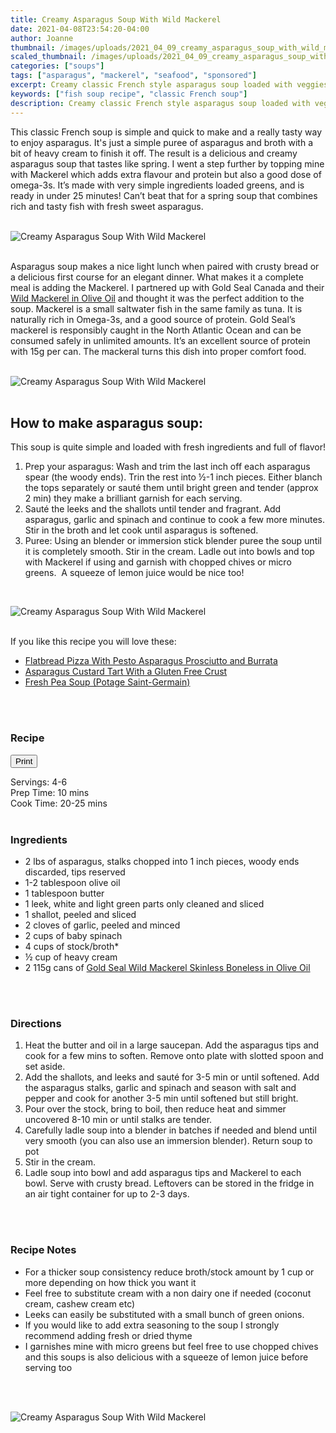 ```yaml
---
title: Creamy Asparagus Soup With Wild Mackerel
date: 2021-04-08T23:54:20-04:00
author: Joanne
thumbnail: /images/uploads/2021_04_09_creamy_asparagus_soup_with_wild_mackerel_1.jpg
scaled_thumbnail: /images/uploads/2021_04_09_creamy_asparagus_soup_with_wild_mackerel_0.jpg
categories: ["soups"]
tags: ["asparagus", "mackerel", "seafood", "sponsored"]
excerpt: Creamy classic French style asparagus soup loaded with veggies 
keywords: ["fish soup recipe", "classic French soup"]
description: Creamy classic French style asparagus soup loaded with veggies 
---
```

<span class="blog-text">

This classic French soup is simple and quick to make and a really tasty way to enjoy asparagus. It's just a simple puree of asparagus and broth with a bit of heavy cream to finish it off. The result is a delicious and creamy asparagus soup that tastes like spring. I went a step further by topping mine with Mackerel which adds extra flavour and protein but also a good dose of omega-3s. It’s made with very simple ingredients loaded greens, and is ready in under 25 minutes! Can’t beat that for a spring soup that combines rich and tasty fish with fresh sweet asparagus. 
</br>
</br>

![Creamy Asparagus Soup With Wild Mackerel](/images/uploads/2021_04_09_creamy_asparagus_soup_with_wild_mackerel_2.jpg)
</br>
</br>

Asparagus soup makes a nice light lunch when paired with crusty bread or a delicious first course for an elegant dinner. What makes it a complete meal is adding the Mackerel. I partnered up with Gold Seal Canada and their [Wild Mackerel in Olive Oil](https://goldseal.ca/products/canned-mackerel-in-olive-oil) and thought it was the perfect addition to the soup. Mackerel is a small saltwater fish in the same family as tuna. It is naturally rich in Omega-3s, and a good source of protein. Gold Seal’s mackerel is responsibly caught in the North Atlantic Ocean and can be consumed safely in unlimited amounts. It’s an excellent source of protein with 15g per can. The mackeral turns this dish into proper comfort food.  
</br>
</br>

![Creamy Asparagus Soup With Wild Mackerel](/images/uploads/2021_04_09_creamy_asparagus_soup_with_wild_mackerel_3.jpg)
</br>
</br>

## How to make asparagus soup: 
This soup is quite simple and loaded with fresh ingredients and full of flavor!
1. Prep your asparagus: Wash and trim the last inch off each asparagus spear (the woody ends). Trin the rest into &frac12;-1 inch pieces. Either blanch the tops separately or sauté them until bright green and tender (approx 2 min) they make a brilliant garnish for each serving.
1. Sauté the leeks and the shallots until tender and fragrant. Add asparagus, garlic and spinach and continue to cook a few more minutes. Stir in the broth and let cook until asparagus is softened. 
1. Puree: Using an blender or immersion stick blender puree the soup until it is completely smooth. Stir in the cream. Ladle out into bowls and top with Mackerel if using and garnish with chopped chives or micro greens.  A squeeze of lemon juice would be nice too!  
</br>

![Creamy Asparagus Soup With Wild Mackerel](/images/uploads/2021_04_09_creamy_asparagus_soup_with_wild_mackerel_4.jpg)
</br>
</br>

If you like this recipe you will love these: 
* <span class="highlight"><a href="https://www.oliveandmango.com/flatbread-pizza-with-pesto-asparagus-prosciutto-and-burrata">Flatbread Pizza With Pesto Asparagus Prosciutto and Burrata</a></span>
* <span class="highlight"><a href="https://www.oliveandmango.com/asparagus-custard-tart-with-a-gluten-free-crust">Asparagus Custard Tart With a Gluten Free Crust</a></span>
* <span class="highlight"><a href="https://www.oliveandmango.com/fresh-pea-soup-potage-saint-germain">Fresh Pea Soup (Potage Saint-Germain)</a></span>
</br>
</br>
<!--{{< youtube 2U5KL1buARQ >}}
</br>
</br>-->
</span>

### Recipe
<div print_button><form>
<input type="button" value="Print" class="btn__print" onClick="window.print()">
</form></div>

<div>Servings: <span itemprop="recipeYield">4-6</div>
<div>Prep Time: <meta itemprop="prepTime" content="PT10M">10 mins</div>
<div>Cook Time: <meta itemprop="cookTime" content="PT25M">20-25 mins</div>
</br>

### Ingredients

* <span itemprop="recipeIngredient">2 lbs of asparagus, stalks chopped into 1 inch pieces, woody ends discarded, tips reserved</span>
* <span itemprop="recipeIngredient">1-2 tablespoon olive oil </span>
* <span itemprop="recipeIngredient">1 tablespoon butter </span>
* <span itemprop="recipeIngredient">1 leek, white and light green parts only cleaned and sliced</span>
* <span itemprop="recipeIngredient">1 shallot, peeled and sliced </span>
* <span itemprop="recipeIngredient">2 cloves of garlic, peeled and minced </span>
* <span itemprop="recipeIngredient">2 cups of baby spinach </span>
* <span itemprop="recipeIngredient">4 cups of stock/broth* </span>
* <span itemprop="recipeIngredient">&frac12; cup of heavy cream </span>
* <span itemprop="recipeIngredient">2 115g cans of <span class="highlight"><a href="https://goldseal.ca/products/canned-mackerel-in-olive-oil">Gold Seal Wild Mackerel Skinless Boneless in Olive Oil</a></span></span>
</br>
</br>

### Directions 
1. Heat the butter and oil in a large saucepan. Add the asparagus tips and cook for a few mins to soften. Remove onto plate with slotted spoon and set aside.
1. Add the shallots, and leeks and sauté for 3-5 min or until softened. Add the  asparagus stalks, garlic and spinach and season with salt and pepper and cook for another 3-5 min until softened but still bright. 
1. Pour over the stock, bring to boil, then reduce heat and simmer uncovered 8-10 min or until stalks are tender. 
1. Carefully ladle soup into a blender in batches if needed and blend until very smooth (you can also use an immersion blender). Return soup to pot
1. Stir in the cream. 
2. Ladle soup into bowl and add asparagus tips and Mackerel to each bowl. Serve with crusty bread. Leftovers can be stored in the fridge in an air tight container for up to 2-3 days. 
</br>
</br>

### Recipe Notes
* For a thicker soup consistency reduce broth/stock amount by 1 cup or more depending on how thick you want it 
* Feel free to substitute cream with a non dairy one if needed (coconut cream, cashew cream etc) 
* Leeks can easily be substituted with a small bunch of green onions.
* If you would like to add extra seasoning to the soup I strongly recommend adding fresh or dried thyme 
* I garnishes mine with micro greens but feel free to use chopped chives and this soups is also delicious with a squeeze of lemon juice before serving too 
</br>
</br>

![Creamy Asparagus Soup With Wild Mackerel](/images/uploads/2021_04_09_creamy_asparagus_soup_with_wild_mackerel_5.jpg)